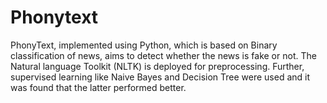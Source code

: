 # Phonytext
PhonyText, implemented using Python, which is based on Binary classification of news,  aims to detect whether the news is fake or not. The Natural language Toolkit (NLTK) is deployed for preprocessing. Further, supervised learning like Naive Bayes and Decision Tree were used and it was found that the latter performed better.
 
